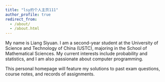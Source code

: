 ```yaml
---
title: "lsy的个人主页111"
author_profile: true
redirect_from: 
  - /about/
  - /about.html
---
```


My name is Liang Siyuan. I am a second-year student at the University of Science and Technology of China (USTC), majoring in the School of Mathematical Sciences. My current interests include probability and statistics, and I am also passionate about computer programming.

This personal homepage will feature my solutions to past exam questions, course notes, and records of assignments.

